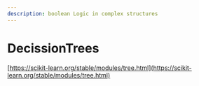 ```yaml
---
description: boolean Logic in complex structures
---
```


# DecissionTrees

[https://scikit-learn.org/stable/modules/tree.html](https://scikit-learn.org/stable/modules/tree.html)

